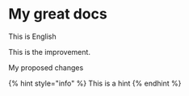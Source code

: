 # My great docs

This is English

This is the improvement.

My proposed changes

{% hint style="info" %}
This is a hint
{% endhint %}
